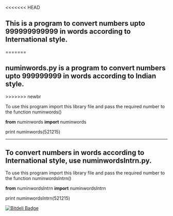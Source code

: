 <<<<<<< HEAD
<h2>This is a program to convert numbers upto 999999999999 in words according to International style.</h2>
=======
<h2>numinwords.py is a program to convert numbers upto 999999999 in words according to Indian style.</h2>
>>>>>>> newbr

To use this program import this library file and pass the required number to the function numinwords()


<b>from</b> numinwords <b>import</b> numinwords

print numinwords(521215)

<hr>
<h2>To convert numbers in words according to International style, use numinwordsIntrn.py.</h2>

To use this program import this library file and pass the required number to the function numinwordsIntrn()


<b>from</b> numinwordsIntrn <b>import</b> numinwordsIntrn

print numinwordsIntrn(521215)


[![Bitdeli Badge](https://d2weczhvl823v0.cloudfront.net/mrsud/amountinwords/trend.png)](https://bitdeli.com/free "Bitdeli Badge")

